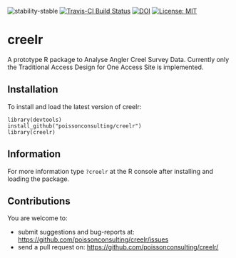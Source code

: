 ![stability-stable](https://img.shields.io/badge/stability-stable-green.svg)
[![Travis-CI Build Status](https://travis-ci.org/poissonconsulting/creelr.png?branch=master)](https://travis-ci.org/poissonconsulting/creel)
[![DOI](https://zenodo.org/badge/10250/poissonconsulting/creelr.svg)](https://zenodo.org/badge/latestdoi/10250/poissonconsulting/creelr)
[![License: MIT](https://img.shields.io/badge/License-MIT-yellow.svg)](https://opensource.org/licenses/MIT)

# creelr
 
A prototype R package to Analyse Angler Creel Survey Data. Currently only the
Traditional Access Design for One Access Site is implemented.

## Installation

To install and load the latest version of creelr:

```
library(devtools)
install_github("poissonconsulting/creelr")
library(creelr)
```

## Information

For more information type `?creelr` at the R console after installing and
loading the package.
    
## Contributions

You are welcome to:

* submit suggestions and bug-reports at: https://github.com/poissonconsulting/creelr/issues
* send a pull request on: https://github.com/poissonconsulting/creelr/
